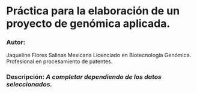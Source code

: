 # Práctica para la elaboración de un proyecto de genómica aplicada.

### **Autor:**
Jaqueline Flores Salinas
Mexicana
Licenciado en Biotecnología Genómica.
Profesional en procesamiento de patentes.  
### **Descripción:** _A completar dependiendo de los datos seleccionados._
